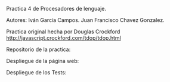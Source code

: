 Practica 4 de Procesadores de lenguaje.

Autores:
	Iván García Campos.
	Juan Francisco Chavez Gonzalez.
	
Practica original hecha por Douglas Crockford http://javascript.crockford.com/tdop/tdop.html

Repositorio de la practica:

Despliegue de la página web:

Despliegue de los Tests:


